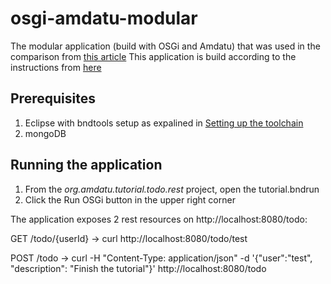 # osgi-amdatu-modular
The modular application (build with OSGi and Amdatu) that was used in the comparison from [this article](http://wp.me/p5qBJ9-e7)
This application is build according to the instructions from [here](http://www.amdatu.org/tutorial/step1.html)

## Prerequisites

1. Eclipse with bndtools setup as expalined in [Setting up the toolchain](http://www.amdatu.org/tutorial/step1.html)
2. mongoDB

## Running the application

1. From the _org.amdatu.tutorial.todo.rest_ project, open the tutorial.bndrun
2. Click the Run OSGi button in the upper right corner

The application exposes 2 rest resources on http://localhost:8080/todo:

GET /todo/{userId} -> curl http://localhost:8080/todo/test

POST /todo -> curl -H "Content-Type: application/json" -d '{"user":"test", "description": "Finish the tutorial"}' http://localhost:8080/todo
